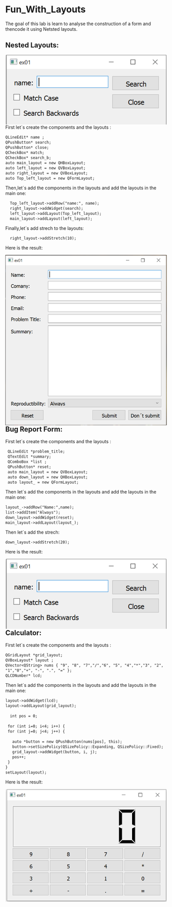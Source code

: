 # Fun_With_Layouts
The goal of this lab is learn to analyse the construction of a form and thencode it using Netsted layouts.

## Nested Layouts:

<img src="B.png" style="float: left; margin-right: 10px;" />
First let´s create the components and the layouts :

    QLineEdit* name ;
    QPushButton* search;
    QPushButton* close;
    QCheckBox* match;
    QCheckBox* search_b;
    auto main_layout = new QHBoxLayout;
    auto left_layout = new QVBoxLayout;
    auto right_layout = new QVBoxLayout;
    auto Top_left_layout = new QFormLayout;

Then,let´s add the components in the layouts and add the layouts in the main one:
     
      Top_left_layout->addRow("name:", name);
      right_layout->addWidget(search);
      left_layout->addLayout(Top_left_layout);
      main_layout->addLayout(left_layout);
      
Finally,let´s add strech to the layouts:

      right_layout->addStretch(10);
      
Here is the result:

<img src="A.png" style="float: left; margin-right: 10px;" />


## Bug Report Form:

First let´s create the components and the layouts : 
             
     QLineEdit *problem_title;
     QTextEdit *summary;
     QComboBox *list ;
     QPushButton* reset;
     auto main_layout = new QVBoxLayout;
     auto down_layout = new QHBoxLayout;
     auto layout_ = new QFormLayout;
 
Then let´s add the components in the layouts and add the layouts in the main one:

    layout_->addRow("Name:",name);
    list->addItem("Always");
    down_layout->addWidget(reset);
    main_layout->addLayout(layout_);
    
Then let´s add the strech:
      
    down_layout->addStretch(20);

Here is the result:

<img src="B.png" style="float: left; margin-right: 10px;" />
   
## Calculator:

First let´s create the components and the layouts : 
    
    QGridLayout *grid_layout;
    QVBoxLayout* layout ;
    QVector<QString> nums { "9", "8", "7","/","6", "5", "4","*","3", "2", "1","0","+", "-", ".", "=" };
    QLCDNumber* lcd;
    
 
Then let´s add the components in the layouts and add the layouts in the main one:
   
    layout->addWidget(lcd);
    layout->addLayout(grid_layout);

      int pos = 0;

     for (int i=0; i<4; i++) {
     for (int j=0; j<4; j++) {

       auto *button = new QPushButton(nums[pos], this);
       button->setSizePolicy(QSizePolicy::Expanding, QSizePolicy::Fixed);
       grid_layout->addWidget(button, i, j);
       pos++;
     }
    }
    setLayout(layout);

Here is the result:

<img src="D.png" style="float: left; margin-right: 10px;" />
   

